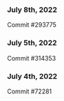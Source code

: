 ### July 8th, 2022

Commit #293775

### July 5th, 2022

Commit #314353


### July 4th, 2022

Commit #72281

